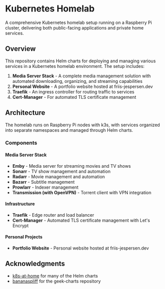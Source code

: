 # Kubernetes Homelab

A comprehensive Kubernetes homelab setup running on a Raspberry Pi cluster, delivering both public-facing applications and private home services.

## Overview

This repository contains Helm charts for deploying and managing various services in a Kubernetes homelab environment. The setup includes:

1. **Media Server Stack** - A complete media management solution with automated downloading, organizing, and streaming capabilities
2. **Personal Website** - A portfolio website hosted at friis-jespersen.dev
3. **Traefik** - An ingress controller for routing traffic to services
4. **Cert-Manager** - For automated TLS certificate management

## Architecture

The homelab runs on Raspberry Pi nodes with k3s, with services organized into separate namespaces and managed through Helm charts.

### Components

#### Media Server Stack
- **Emby** - Media server for streaming movies and TV shows
- **Sonarr** - TV show management and automation
- **Radarr** - Movie management and automation
- **Bazarr** - Subtitle management
- **Prowlarr** - Indexer management
- **Transmission (with OpenVPN)** - Torrent client with VPN integration

#### Infrastructure
- **Traefik** - Edge router and load balancer
- **Cert-Manager** - Automated TLS certificate management with Let's Encrypt

#### Personal Projects
- **Portfolio Website** - Personal website hosted at friis-jespersen.dev

## Acknowledgments

- [k8s-at-home](https://github.com/k8s-at-home) for many of the Helm charts
- [bananaspliff](https://github.com/bananaspliff) for the geek-charts repository
